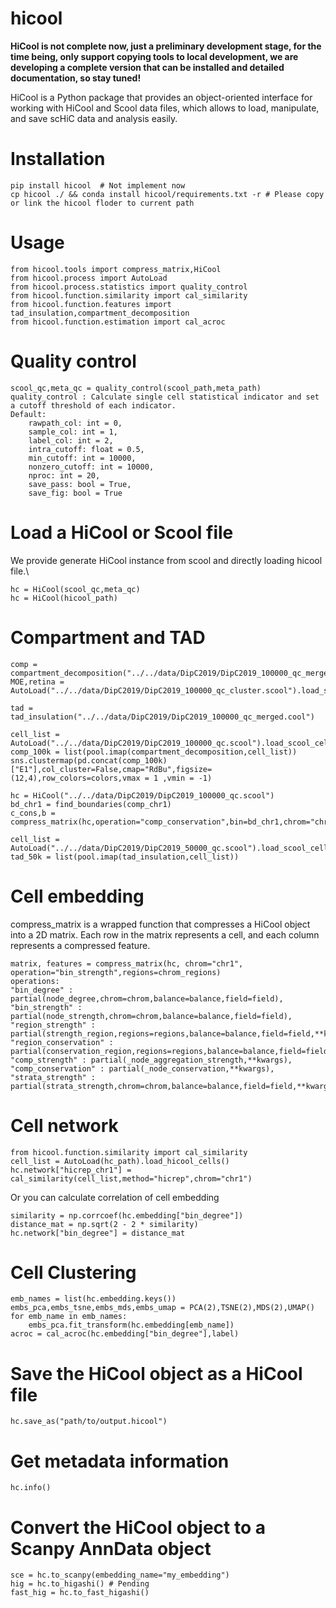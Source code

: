 # hicool
**HiCool is not complete now, just a preliminary development stage, for the time being, only support copying tools to local development, we are developing a complete version that can be installed and detailed documentation, so stay tuned!**

HiCool is a Python package that provides an object-oriented interface for working with HiCool and Scool data files, which allows to load, manipulate, and save scHiC data and analysis easily.

# Installation
```
pip install hicool  # Not implement now
cp hicool ./ && conda install hicool/requirements.txt -r # Please copy or link the hicool floder to current path
```
# Usage
```
from hicool.tools import compress_matrix,HiCool 
from hicool.process import AutoLoad 
from hicool.process.statistics import quality_control 
from hicool.function.similarity import cal_similarity 
from hicool.function.features import tad_insulation,compartment_decomposition 
from hicool.function.estimation import cal_acroc 
```
# Quality control
```
scool_qc,meta_qc = quality_control(scool_path,meta_path) 
quality_control : Calculate single cell statistical indicator and set a cutoff threshold of each indicator. 
Default:
    rawpath_col: int = 0,
    sample_col: int = 1,
    label_col: int = 2,
    intra_cutoff: float = 0.5,
    min_cutoff: int = 10000,
    nonzero_cutoff: int = 10000,
    nproc: int = 20,
    save_pass: bool = True,
    save_fig: bool = True
```

# Load a HiCool or Scool file
We provide generate HiCool instance from scool and directly loading hicool file.\
```
hc = HiCool(scool_qc,meta_qc)
hc = HiCool(hicool_path)
```

# Compartment and TAD
```
comp = compartment_decomposition("../../data/DipC2019/DipC2019_100000_qc_merged.cool") 
MOE,retina = AutoLoad("../../data/DipC2019/DipC2019_100000_qc_cluster.scool").load_scool_cells() 
```
```
tad = tad_insulation("../../data/DipC2019/DipC2019_100000_qc_merged.cool") 
```
```
cell_list = AutoLoad("../../data/DipC2019/DipC2019_100000_qc.scool").load_scool_cells() 
comp_100k = list(pool.imap(compartment_decomposition,cell_list)) 
sns.clustermap(pd.concat(comp_100k)["E1"],col_cluster=False,cmap="RdBu",figsize=(12,4),row_colors=colors,vmax = 1 ,vmin = -1) 
```
```
hc = HiCool("../../data/DipC2019/DipC2019_100000_qc.scool")
bd_chr1 = find_boundaries(comp_chr1)
c_cons,b = compress_matrix(hc,operation="comp_conservation",bin=bd_chr1,chrom="chr1")
```
```
cell_list = AutoLoad("../../data/DipC2019/DipC2019_50000_qc.scool").load_scool_cells() 
tad_50k = list(pool.imap(tad_insulation,cell_list))
```
# Cell embedding
compress_matrix is a wrapped function that compresses a HiCool object into a 2D matrix. Each row in the matrix represents a cell, and each column represents a compressed feature.
```
matrix, features = compress_matrix(hc, chrom="chr1", operation="bin_strength",regions=chrom_regions)
operations: 
"bin_degree" :  partial(node_degree,chrom=chrom,balance=balance,field=field), 
"bin_strength" :  partial(node_strength,chrom=chrom,balance=balance,field=field), 
"region_strength" : partial(strength_region,regions=regions,balance=balance,field=field,**kwargs), 
"region_conservation" : partial(conservation_region,regions=regions,balance=balance,field=field,**kwargs), 
"comp_strength" : partial(_node_aggregation_strength,**kwargs), 
"comp_conservation" : partial(_node_conservation,**kwargs), 
"strata_strength" : partial(strata_strength,chrom=chrom,balance=balance,field=field,**kwargs), 
```


# Cell network
```
from hicool.function.similarity import cal_similarity
cell_list = AutoLoad(hc_path).load_hicool_cells() 
hc.network["hicrep_chr1"] = cal_similarity(cell_list,method="hicrep",chrom="chr1") 
```
Or you can calculate correlation of cell embedding  
```
similarity = np.corrcoef(hc.embedding["bin_degree"])  
distance_mat = np.sqrt(2 - 2 * similarity) 
hc.network["bin_degree"] = distance_mat 
```


# Cell Clustering 
```
emb_names = list(hc.embedding.keys()) 
embs_pca,embs_tsne,embs_mds,embs_umap = PCA(2),TSNE(2),MDS(2),UMAP() 
for emb_name in emb_names:
    embs_pca.fit_transform(hc.embedding[emb_name]) 
acroc = cal_acroc(hc.embedding["bin_degree"],label) 
```


# Save the HiCool object as a HiCool file
```
hc.save_as("path/to/output.hicool")
```
# Get metadata information
```
hc.info()
```
# Convert the HiCool object to a Scanpy AnnData object
```
sce = hc.to_scanpy(embedding_name="my_embedding") 
hig = hc.to_higashi() # Pending 
fast_hig = hc.to_fast_higashi() 
```



